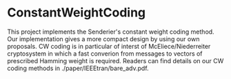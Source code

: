 # ConstantWeightCoding
This project implements the Senderier's constant weight coding method. 
Our implementation gives a more compact design by using our own proposals.
CW coding is in particular of interst of McEliece/Niederreiter cryptosystem 
in which a fast converion from messages to vectors of prescribed Hamming 
weight is required. Readers can find details on our CW coding methods in ./paper/IEEEtran/bare_adv.pdf.
